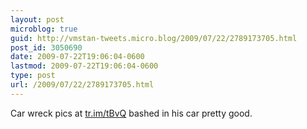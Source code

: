 ```yaml
---
layout: post
microblog: true
guid: http://vmstan-tweets.micro.blog/2009/07/22/2789173705.html
post_id: 3050690
date: 2009-07-22T19:06:04-0600
lastmod: 2009-07-22T19:06:04-0600
type: post
url: /2009/07/22/2789173705.html
---
```

Car wreck pics at [tr.im/tBvQ](http://tr.im/tBvQ) bashed in his car pretty good.
